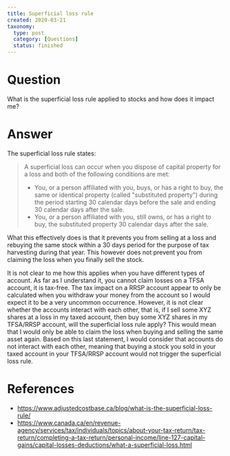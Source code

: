 ```yaml
---
title: Superficial loss rule
created: 2020-03-21
taxonomy:
  type: post
  category: [Questions]
  status: finished
---
```


# Question
What is the superficial loss rule applied to stocks and how does it impact me?

# Answer
The superficial loss rule states:

> A superficial loss can occur when you dispose of capital property for a loss and both of the following conditions are met:
>
> * You, or a person affiliated with you, buys, or has a right to buy, the same or identical property (called "substituted property") during the period starting 30 calendar days before the sale and ending 30 calendar days after the sale.
> * You, or a person affiliated with you, still owns, or has a right to buy, the substituted property 30 calendar days after the sale.

What this effectively does is that it prevents you from selling at a loss and rebuying the same stock within a 30 days period for the purpose of tax harvesting during that year. This however does not prevent you from claiming the loss when you finally sell the stock.

It is not clear to me how this applies when you have different types of account. As far as I understand it, you cannot claim losses on a TFSA account, it is tax-free. The tax impact on a RRSP account appear to only be  calculated when you withdraw your money from the account so I would expect it to be a very uncommon occurrence. However, it is not clear whether the accounts interact with each other, that is, if I sell some XYZ shares at a loss in my taxed account, then buy some XYZ shares in my TFSA/RRSP account, will the superficial loss rule apply? This would mean that I would only be able to claim the loss when buying and selling the same asset again. Based on this last statement, I would consider that accounts do not interact with each other, meaning that buying a stock you sold in your taxed account in your TFSA/RRSP account would not trigger the superficial loss rule.

# References
* https://www.adjustedcostbase.ca/blog/what-is-the-superficial-loss-rule/
* https://www.canada.ca/en/revenue-agency/services/tax/individuals/topics/about-your-tax-return/tax-return/completing-a-tax-return/personal-income/line-127-capital-gains/capital-losses-deductions/what-a-superficial-loss.html
